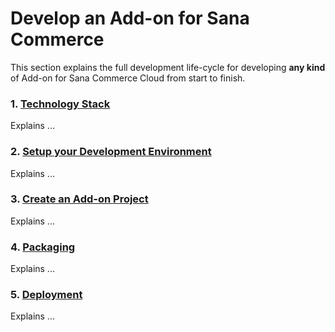 # Develop an Add-on for Sana Commerce

This section explains the full development life-cycle for developing **any kind** of Add-on for Sana Commerce Cloud from start to finish.

### 1. [Technology Stack](technology-stack.md)
Explains ...

### 2. [Setup your Development Environment](environment-setup.md)
Explains ...

### 3. [Create an Add-on Project](create-new-add-on.md)
Explains ...

### 4. [Packaging](packaging.md)
Explains ...

### 5. [Deployment](deployment.md)
Explains ...